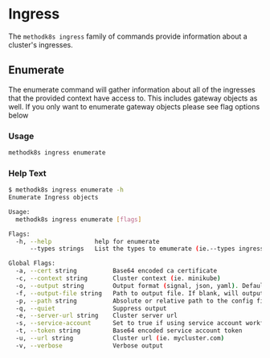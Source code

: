 # Ingress

The `methodk8s ingress` family of commands provide information about a cluster's ingresses.

## Enumerate

The enumerate command will gather information about all of the ingresses that the provided context have access to. This includes gateway objects as well. If you only want to enumerate gateway objects please see flag options below

### Usage

```bash
methodk8s ingress enumerate
```

### Help Text

```bash
$ methodk8s ingress enumerate -h
Enumerate Ingress objects

Usage:
  methodk8s ingress enumerate [flags]

Flags:
  -h, --help            help for enumerate
      --types strings   List the types to emumerate (ie.--types ingress --types gateway)

Global Flags:
  -a, --cert string          Base64 encoded ca certificate
  -c, --context string       Cluster context (ie. minikube)
  -o, --output string        Output format (signal, json, yaml). Default value is signal (default "signal")
  -f, --output-file string   Path to output file. If blank, will output to STDOUT
  -p, --path string          Absolute or relative path to the config file (ie. ~/.kube/config)
  -q, --quiet                Suppress output
  -e, --server-url string    Cluster server url
  -s, --service-account      Set to true if using service account workflow
  -t, --token string         Base64 encoded service account token
  -u, --url string           Cluster url (ie. mycluster.com)
  -v, --verbose              Verbose output
```
